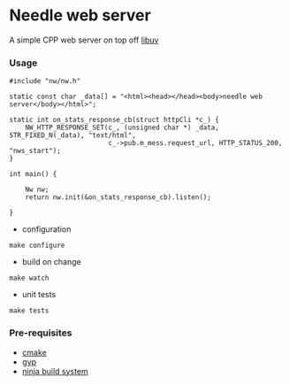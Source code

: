# Needle web server

A simple CPP web server on top off [libuv](https://github.com/libuv/libuv)

### Usage

```
#include "nw/nw.h"

static const char _data[] = "<html><head></head><body>needle web server</body></html>";

static int on_stats_response_cb(struct httpCli *c_) {
    NW_HTTP_RESPONSE_SET(c_, (unsigned char *) _data, STR_FIXED_N(_data), "text/html",
                         c_->pub.m_mess.request_url, HTTP_STATUS_200, "nws_start");
}

int main() {

    Nw nw;
    return nw.init(&on_stats_response_cb).listen();

}
```

* configuration
```
make configure
```

* build on change
```
make watch
```

* unit tests
```
make tests
```

### Pre-requisites

* [cmake](https://cmake.org)
* [gyp](https://gyp.gsrc.io)
* [ninja build system](https://ninja-build.org)

